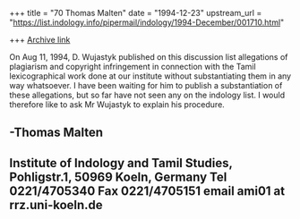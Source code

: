 +++
title = "70 Thomas Malten"
date = "1994-12-23"
upstream_url = "https://list.indology.info/pipermail/indology/1994-December/001710.html"

+++
[Archive link](https://list.indology.info/pipermail/indology/1994-December/001710.html)


On Aug 11, 1994, D. Wujastyk published on this discussion list allegations
of plagiarism and copyright infringement in connection with the Tamil
lexicographical work done at our institute without substantiating them in
any way whatsoever. I have been waiting for him to publish a substantiation
of these allegations, but so far have not seen any on the indology list. I
would therefore like to ask Mr Wujastyk to explain his procedure.


-Thomas Malten
------------------------------------------------------------------------------
Institute of Indology and Tamil Studies, Pohligstr.1, 50969 Koeln, Germany
Tel 0221/4705340 Fax 0221/4705151 email ami01 at rrz.uni-koeln.de
-------------------------------------------------------------------------------






